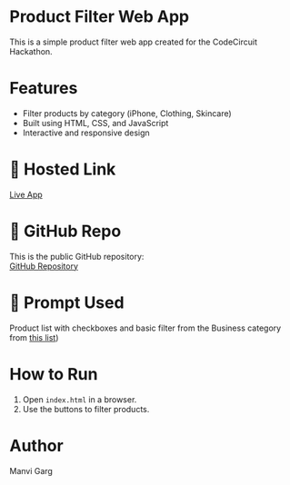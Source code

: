 # Product Filter Web App 
This is a simple product filter web app created for the CodeCircuit Hackathon.

# Features
- Filter products by category (iPhone, Clothing, Skincare)
- Built using HTML, CSS, and JavaScript
- Interactive and responsive design

# 🚀 Hosted Link
[Live App](https://manvigargg.github.io/products_with_filter/)

# 📂 GitHub Repo
This is the public GitHub repository:  
[GitHub Repository](https://github.com/manvigargg/products_with_filter)

# 🧠 Prompt Used
Product list with checkboxes and basic filter from the Business category from [this list](https://www.codecircuit.ai/idealist))

# How to Run
1. Open `index.html` in a browser.
2. Use the buttons to filter products.

# Author
Manvi Garg
